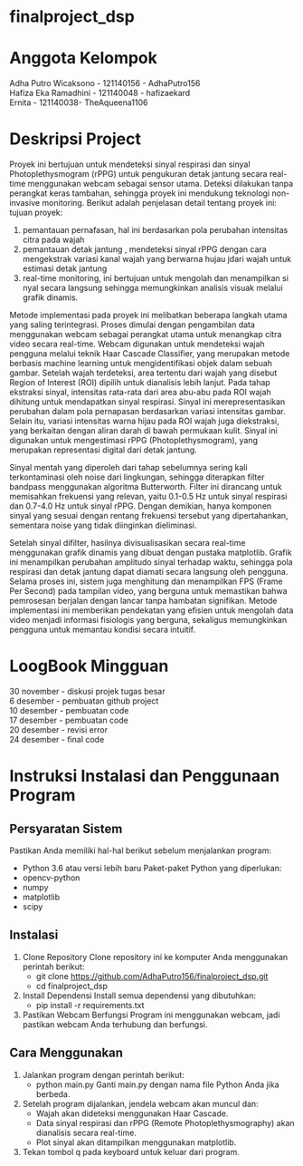 # finalproject_dsp
# Anggota Kelompok
Adha Putro Wicaksono - 121140156 - AdhaPutro156  
Hafiza Eka Ramadhini - 121140048 - hafizaekard  
Ernita - 121140038- TheAqueena1106  

# Deskripsi Project
Proyek ini bertujuan untuk mendeteksi sinyal respirasi dan sinyal Photoplethysmogram (rPPG) untuk pengukuran detak jantung secara real-time menggunakan webcam sebagai sensor utama. Deteksi dilakukan tanpa perangkat keras tambahan, sehingga proyek ini mendukung teknologi non-invasive monitoring. Berikut adalah penjelasan detail tentang proyek ini:  
tujuan proyek:  
1. pemantauan pernafasan, hal ini berdasarkan pola perubahan intensitas citra pada wajah
2. pemantauan detak jantung , mendeteksi sinyal rPPG dengan cara mengekstrak variasi kanal wajah yang berwarna hujau jdari wajah untuk estimasi detak jantung
3. real-time monitoring, ini bertujuan untuk mengolah dan menampilkan si nyal secara langsung sehingga memungkinkan analisis visuak melalui grafik dinamis.

Metode implementasi pada proyek ini melibatkan beberapa langkah utama yang saling terintegrasi. Proses dimulai dengan pengambilan data menggunakan webcam sebagai perangkat utama untuk menangkap citra video secara real-time. Webcam digunakan untuk mendeteksi wajah pengguna melalui teknik Haar Cascade Classifier, yang merupakan metode berbasis machine learning untuk mengidentifikasi objek dalam sebuah gambar. Setelah wajah terdeteksi, area tertentu dari wajah yang disebut Region of Interest (ROI) dipilih untuk dianalisis lebih lanjut. Pada tahap ekstraksi sinyal, intensitas rata-rata dari area abu-abu pada ROI wajah dihitung untuk mendapatkan sinyal respirasi. Sinyal ini merepresentasikan perubahan dalam pola pernapasan berdasarkan variasi intensitas gambar. Selain itu, variasi intensitas warna hijau pada ROI wajah juga diekstraksi, yang berkaitan dengan aliran darah di bawah permukaan kulit. Sinyal ini digunakan untuk mengestimasi rPPG (Photoplethysmogram), yang merupakan representasi digital dari detak jantung.

Sinyal mentah yang diperoleh dari tahap sebelumnya sering kali terkontaminasi oleh noise dari lingkungan, sehingga diterapkan filter bandpass menggunakan algoritma Butterworth. Filter ini dirancang untuk memisahkan frekuensi yang relevan, yaitu 0.1-0.5 Hz untuk sinyal respirasi dan 0.7-4.0 Hz untuk sinyal rPPG. Dengan demikian, hanya komponen sinyal yang sesuai dengan rentang frekuensi tersebut yang dipertahankan, sementara noise yang tidak diinginkan dieliminasi.

Setelah sinyal difilter, hasilnya divisualisasikan secara real-time menggunakan grafik dinamis yang dibuat dengan pustaka matplotlib. Grafik ini menampilkan perubahan amplitudo sinyal terhadap waktu, sehingga pola respirasi dan detak jantung dapat diamati secara langsung oleh pengguna. Selama proses ini, sistem juga menghitung dan menampilkan FPS (Frame Per Second) pada tampilan video, yang berguna untuk memastikan bahwa pemrosesan berjalan dengan lancar tanpa hambatan signifikan. Metode implementasi ini memberikan pendekatan yang efisien untuk mengolah data video menjadi informasi fisiologis yang berguna, sekaligus memungkinkan pengguna untuk memantau kondisi secara intuitif.

# LoogBook Mingguan
30 november - diskusi projek tugas besar   
6 desember - pembuatan github project  
10 desember - pembuatan code   
17 desember - pembuatan code   
20 desember - revisi error   
24 desember - final code   

# Instruksi Instalasi dan Penggunaan Program
## Persyaratan Sistem
Pastikan Anda memiliki hal-hal berikut sebelum menjalankan program:
- Python 3.6 atau versi lebih baru
Paket-paket Python yang diperlukan:
- opencv-python
- numpy
- matplotlib
- scipy
## Instalasi
1. Clone Repository
   Clone repository ini ke komputer Anda menggunakan perintah berikut:
   - git clone https://github.com/AdhaPutro156/finalproject_dsp.git
   - cd finalproject_dsp
2. Install Dependensi
   Install semua dependensi yang dibutuhkan:
   - pip install -r requirements.txt
3. Pastikan Webcam Berfungsi
   Program ini menggunakan webcam, jadi pastikan webcam Anda terhubung dan berfungsi.
## Cara Menggunakan
1. Jalankan program dengan perintah berikut:
   - python main.py
     Ganti main.py dengan nama file Python Anda jika berbeda.
2. Setelah program dijalankan, jendela webcam akan muncul dan:
   - Wajah akan dideteksi menggunakan Haar Cascade.
   - Data sinyal respirasi dan rPPG (Remote Photoplethysmography) akan dianalisis secara real-time.
   - Plot sinyal akan ditampilkan menggunakan matplotlib.
3. Tekan tombol q pada keyboard untuk keluar dari program.
